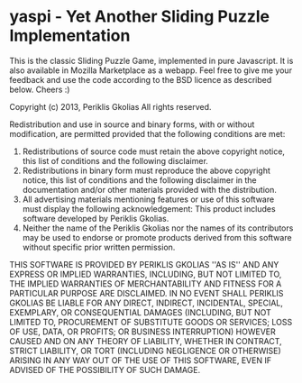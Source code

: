 yaspi - Yet Another Sliding Puzzle Implementation
=====
This is the classic Sliding Puzzle Game, implemented in pure Javascript. It is also available in Mozilla Marketplace
as a webapp. Feel free to give me your feedback and use the code according to the BSD licence as described below.
Cheers :)

Copyright (c) 2013, Periklis Gkolias
All rights reserved.

Redistribution and use in source and binary forms, with or without
modification, are permitted provided that the following conditions are met:
1. Redistributions of source code must retain the above copyright
   notice, this list of conditions and the following disclaimer.
2. Redistributions in binary form must reproduce the above copyright
   notice, this list of conditions and the following disclaimer in the
   documentation and/or other materials provided with the distribution.
3. All advertising materials mentioning features or use of this software
   must display the following acknowledgement:
   This product includes software developed by Periklis Gkolias.
4. Neither the name of the Periklis Gkolias nor the
   names of its contributors may be used to endorse or promote products
   derived from this software without specific prior written permission.

THIS SOFTWARE IS PROVIDED BY PERIKLIS GKOLIAS ''AS IS'' AND ANY
EXPRESS OR IMPLIED WARRANTIES, INCLUDING, BUT NOT LIMITED TO, THE IMPLIED
WARRANTIES OF MERCHANTABILITY AND FITNESS FOR A PARTICULAR PURPOSE ARE
DISCLAIMED. IN NO EVENT SHALL PERIKLIS GKOLIAS BE LIABLE FOR ANY
DIRECT, INDIRECT, INCIDENTAL, SPECIAL, EXEMPLARY, OR CONSEQUENTIAL DAMAGES
(INCLUDING, BUT NOT LIMITED TO, PROCUREMENT OF SUBSTITUTE GOODS OR SERVICES;
LOSS OF USE, DATA, OR PROFITS; OR BUSINESS INTERRUPTION) HOWEVER CAUSED AND
ON ANY THEORY OF LIABILITY, WHETHER IN CONTRACT, STRICT LIABILITY, OR TORT
(INCLUDING NEGLIGENCE OR OTHERWISE) ARISING IN ANY WAY OUT OF THE USE OF THIS
SOFTWARE, EVEN IF ADVISED OF THE POSSIBILITY OF SUCH DAMAGE.
